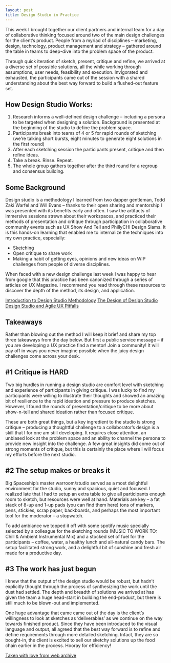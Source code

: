 ```yaml
---
layout: post
title: Design Studio in Practice
---
```


This week I brought together our client partners and internal team for a day of collaborative thinking focused around two of the main design challenges for the client’s product. People from a myriad of disciplines – marketing, design, technology, product management and strategy – gathered around the table in teams to deep-dive into the problem space of the product.

Through quick iteration of sketch, present, critique and refine, we arrived at a diverse set of possible solutions, all the while working through assumptions, user needs, feasibility and execution. Invigorated and exhausted, the participants came out of the session with a shared understanding about the best way forward to build a flushed-out feature set.

## How Design Studio Works:
1. Research informs a well-defined design challenge – including a persona to be targeted when designing a solution. Background is presented at the beginning of the studio to define the problem space.
2. Participants break into teams of 4 or 5 for rapid rounds of sketching (we’re talking short bursts, eight minutes to generate eight solutions in the first round)
3. After each sketching session the participants present, critique and then refine ideas.
4. Take a break. Rinse. Repeat.
5. The whole group gathers together after the third round for a regroup and consensus building.

## Some Background
Design studio is a methodology I learned from two dapper gentleman, Todd Zaki Warfel and Will Evans – thanks to their open sharing and mentorship I was presented with its benefits early and often. I saw the artifacts of immersive sessions strewn about their workspaces, and practiced their methods of presentation and critique through participation in collaborative community events such as UX Show And Tell and PhillyCHI Design Slams. It is this hands-on learning that enabled me to internalize the techniques into my own practice, especially:

- Sketching
- Open critique to share work
- Making a habit of getting eyes, opinions and new ideas on WIP challenges from people of diverse disciplines.

When faced with a new design challenge last week I was happy to hear from google that this practice has been canonized through a series of articles on UX Magazine. I recommend you read through these resources to discover the depth of the method, its design, and application.

[Introduction to Design Studio Methodology](https://web.archive.org/web/20121214204205/http://uxmag.com/articles/introduction-to-design-studio-methodology)
[The Design of Design Studio](https://web.archive.org/web/20120910154318/http://uxmag.com/articles/the-design-of-design-studio)
[Design Studio and Agile UX Pitfalls](https://web.archive.org/web/20121017041101/http://uxmag.com/articles/design-studio-and-agile-ux-process-and-pitfalls)

## Takeaways
Rather than blowing out the method I will keep it brief and share my top three takeaways from the day below. But first a public service message – if you are developing a UX practice find a mentor! Join a community! It will pay off in ways you never imagine possible when the juicy design challenges come across your desk.

## #1 Critique is HARD
Two big hurdles in running a design studio are comfort level with sketching and experience of participants in giving critique.  I was lucky to find my participants were willing to illustrate their thoughts and showed an amazing bit of resilience to the rapid ideation and pressure to produce sketches.  However, I found the rounds of presentation/critique to be more about show-n-tell and shared ideation rather than focused  critique.

These are both great things, but a key ingredient to the studio is strong critique – producing a thoughtful challenge to a collaborator’s design is a skill that I for one am still developing. It requires close attention, an unbiased look at the problem space and an ability to channel the persona to provide new insight into the challenge. A few great insights did come out of strong moments of critique, but this is certainly the place where I will focus my efforts before the next studio.

## #2 The setup makes or breaks it
Big Spaceship’s master warroom/studio served as a most delightful environment for the studio, sunny and spacious, quiet and focused. I realized late that I had to setup an extra table to give all participants enough room to sketch, but resources were well at hand. Materials are key – a fat stack of 8-up and 1-up pads (you can find them here) tons of markers, pens, stickies, scrap paper, backboards, and perhaps the most important tool for the moderator – a stopwatch.

To add ambiance we topped it off with some spotify music specially selected by a colleague for the sketching rounds (MUSIC TO WORK TO: Chill & Ambient Instrumental Mix) and a stocked set of fuel for the participants – coffee, water, a healthy lunch and all-natural candy bars. The setup facilitated strong work, and a delightful bit of sunshine and fresh air made for a productive day.

## #3 The work has just begun
I knew that the output of the design studio would be robust, but hadn’t explicitly thought through the process of synthesizing the work until the dust had settled. The depth and breadth of solutions we arrived at has given the team a huge head-start in building the end-product, but there is still much to be blown-out and implemented.

One huge advantage that came came out of the day is the client’s willingness to look at sketches as ‘deliverables’ as we continue on the way towards finished product. Since they have been introduced to the visual language and output, all agreed that the best way forward is to refine and define requirements through more detailed sketching.  Infact, they are so bought-in, the client is excited to sell our sketchy solutions up the food chain earlier in the process. Hooray for efficiency!


[Taken with love from web archive](https://web.archive.org/web/20121210042829/http://www.bigspaceship.com/2012/12/design-studio-in-practice/)
